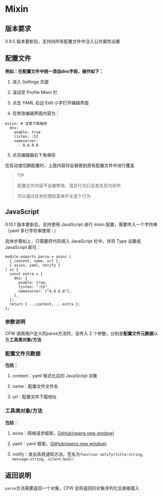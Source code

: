 # Mixin

## 版本要求

0.9.5 版本更新后，支持向所有配置文件中注入公共属性设置

## 配置文件

**例如：在配置文件中统一添加dns字段，操作如下：**

1. 进入 Settings 页面

2. 滚动至 Profile Mixin 栏

3. 点击 YAML 右边 Edit 小字打开编辑界面

4. 在修改编辑界面内容为：
```
mixin: # 注意下面缩进
  dns:
    enable: true
    listen: :53
    nameserver:
      - 8.8.8.8
```

5. 点击编辑器右下角保存

在启动或切换配置时，上面内容将会替换到原有配置文件中进行覆盖

> TIP
>
> 配置文件内容不会被修改，混合行为只会发生在内存中
>
> 可以通过任务栏图标菜单开关这个行为

## JavaScript

0.10.1 版本更新后，支持使用 JavaScript 进行 mixin 配置，需要传入一个字符串（yaml 多行字符串使用`｜`）

具体步骤如上，只需要将代码填入 JavaScript 栏中，并将 Type 设置成 JavaScript 即可：

```
module.exports.parse = async (
  { content, name, url },
  { axios, yaml, notify }
) => {
  const extra = {
    dns: {
      enable: true,
      listen: ":53",
      nameserver: ["8.8.8.8"],
    },
  };
  return { ...content, ...extra };
};
```

### 参数说明

CFW 调用用户定义的parse方法时，会传入 2 个参数，分别是**配置文件元数据**以及**工具类对象/方法**

### 配置文件元数据

**包括：**

1. content：yaml 格式化后的 JavaScript 对象

2. name：配置文件文件名

3. url：配置文件下载地址

### 工具类对象/方法

**包括：**

1. axios：网络请求框架，[GitHub(opens new window)](https://github.com/axios/axios)

2. yaml：yaml 框架，[GitHub(opens new window)](https://github.com/eemeli/yaml)

3. notify：发出系统通知方法，签名为`function notify(title:string, message:string, silent:bool)`

## 返回说明

`parse`方法需要返回一个对象，CFW 会将返回的对象序列化后直接载入
